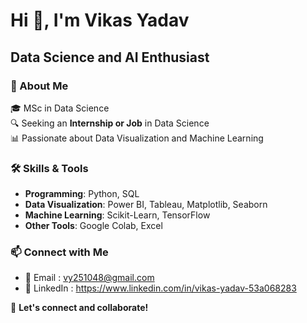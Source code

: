 # Hi 👋, I'm Vikas Yadav  
## Data Science and AI Enthusiast  

### 📌 About Me  
🎓 MSc in Data Science  
🔍 Seeking an **Internship or Job** in Data Science  
📊 Passionate about Data Visualization and Machine Learning  

### 🛠️ Skills & Tools  
- **Programming**: Python, SQL  
- **Data Visualization**: Power BI, Tableau, Matplotlib, Seaborn  
- **Machine Learning**: Scikit-Learn, TensorFlow  
- **Other Tools**: Google Colab, Excel  

### 📫 Connect with Me  
- 📧 Email : vy251048@gmail.com  
- 🔗 LinkedIn : https://www.linkedin.com/in/vikas-yadav-53a068283  

🚀 **Let's connect and collaborate!**  
